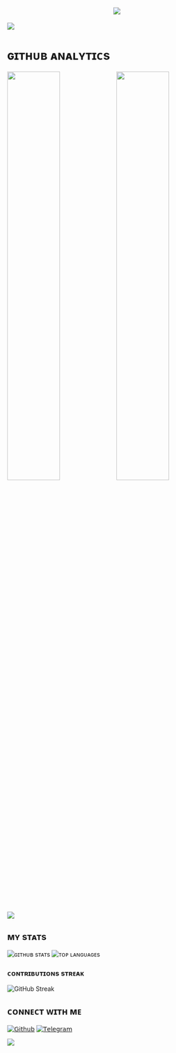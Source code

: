<h1 align ="center"><img src="https://readme-typing-svg.herokuapp.com?color=B041FF&width=350&lines=𝙷𝙴𝚈!+𝚃𝙷𝙴𝚁𝙴+𝙸+𝙰𝙼+𝙶𝙸𝚃-𝙷𝚄𝙱-𝚇𝙳!🖤+🥀"></b></h1>

[<img src="https://telegra.ph/file/a49bf6aa23d08b40a35b5.jpg"/>](https://github.com/llxHKxll)

<h1> ɢɪᴛʜᴜʙ ᴀɴᴀʟʏᴛɪᴄs </h1>

[<img src="https://github-readme-stats.vercel.app/api?username=Git-Hub-xD&count_private=true&show_icons=true&theme=chartreuse-dark&custom_title=𝖦𝗂𝗍-Hub-xD+𝖠𝗇𝖺𝗅𝗒𝗍𝗂𝖼𝗌+!&include_all_commits=true&hide_border=true&bg_color=000000" width="49%">](https://github.com/Git-Hub-xD) [<img src="https://github-readme-streak-stats.herokuapp.com/?user=Git-Hub-xD&theme=chartreuse-dark&hide_border=True&bg_color=000000" width="49%">](https://github.com/Git-Hub-xD)

[<img src="https://github.com/Git-Hub-xD/Git-Hub-xD/blob/master/resources/hr.gif"/>](https://github.com/Git-Hub-xD)

## ᴍʏ sᴛᴀᴛs

![ɢɪᴛʜᴜʙ sᴛᴀᴛs](https://github-readme-stats.vercel.app/api?username=Git-Hub-xD&show_icons=true&theme=radical)
![ᴛᴏᴘ ʟᴀɴɢᴜᴀɢᴇs](https://github-readme-stats.vercel.app/api/top-langs/?username=Git-Hub-xD&layout=compact&theme=midnight-purple&hide=Css)

### ᴄᴏɴᴛʀɪʙᴜᴛɪᴏɴs sᴛʀᴇᴀᴋ

![GitHub Streak](https://github-readme-streak-stats.herokuapp.com/?user=[Git-Hub-xD]&theme=dark)

## ᴄᴏɴɴᴇᴄᴛ ᴡɪᴛʜ ᴍᴇ

[![𝖦𝗂𝗍𝗁𝗎𝖻](https://img.shields.io/badge/-Github-181717?style=for-the-badge&logo=Github&logoColor=white)](https://github.com/llxHKxll)
[![𝖳𝖾𝗅𝖾𝗀𝗋𝖺𝗆](https://img.shields.io/badge/Telegram-2CA5E0?style=for-the-badge&logo=telegram&logoColor=white)](https://telegram.me/KaisenWorld)

<img src="https://user-images.githubusercontent.com/73097560/115834477-dbab4500-a447-11eb-908a-139a6edaec5c.gif">

<!---
Git-Hub-xD/Git-Hub-xD is a ✨ special ✨ repository because its README.md (this file) appears on your GitHub profile.
You can click the Preview link to take a look at your changes.!
--->
